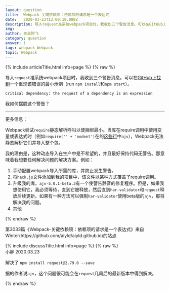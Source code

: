 ```yaml
---
layout: question
title:  Webpack-关键依赖项：依赖项的请求是一个表达式
date:   2020-03-23T13:00:18.000Z
description: 导入request准系统webpack项目时，我收到三个警告消息。可以在GitHub上找到一个重现该错误的最小示例（run npm install和npm...
img: 
author: 老丝阿飞
category: question
answer: 1
tags: webpack Webpack
topic: Webpack
---
```

<div class="article-root">
  <div class="article">
    {% include articleTitle.html info=page %}
    {% raw %}
    <div class="article-content"><p><font style="vertical-align: inherit;"><font style="vertical-align: inherit;">导入</font></font><code>request</code><font style="vertical-align: inherit;"><font style="vertical-align: inherit;">准系统webpack项目</font><font style="vertical-align: inherit;">时，我收到三个警告消息</font><font style="vertical-align: inherit;">。</font><font style="vertical-align: inherit;">可以在</font></font><a href="https://github.com/Oduig/webpackfiddle" rel="noreferrer"><font style="vertical-align: inherit;"><font style="vertical-align: inherit;">GitHub</font></font></a><font style="vertical-align: inherit;"><font style="vertical-align: inherit;">上</font><a href="https://github.com/Oduig/webpackfiddle" rel="noreferrer"><font style="vertical-align: inherit;">找到</font></a><font style="vertical-align: inherit;">一个重现该错误的最小示例</font><font style="vertical-align: inherit;">（run </font></font><code>npm install</code><font style="vertical-align: inherit;"><font style="vertical-align: inherit;">和</font></font><code>npm start</code><font style="vertical-align: inherit;"><font style="vertical-align: inherit;">）。</font></font></p>

<p><code>Critical dependency: the request of a dependency is an expression</code></p>

<p><font style="vertical-align: inherit;"><font style="vertical-align: inherit;">我如何摆脱这个警告？</font></font></p>

<hr>

<p><font style="vertical-align: inherit;"><font style="vertical-align: inherit;">更多信息：</font></font></p>

<p><font style="vertical-align: inherit;"><font style="vertical-align: inherit;">Webpack尝试</font></font><code>require</code><font style="vertical-align: inherit;"><font style="vertical-align: inherit;">静态</font><font style="vertical-align: inherit;">解析</font><font style="vertical-align: inherit;">呼叫以使捆绑最小。</font><font style="vertical-align: inherit;">当库在require调用中使用变量或表达式时（例如</font></font><code>require('' + 'nodent')</code><font style="vertical-align: inherit;"><font style="vertical-align: inherit;">在的</font></font><a href="https://github.com/epoberezkin/ajv/blob/c19c02aa045f8d8fe55852b4303899f82e6de381/lib/async.js#L78" rel="noreferrer"><font style="vertical-align: inherit;"><font style="vertical-align: inherit;">这些行</font></font></a><font style="vertical-align: inherit;"><font style="vertical-align: inherit;">中</font></font><code>ajv</code><font style="vertical-align: inherit;"><font style="vertical-align: inherit;">），Webpack无法静态解析它们并导入整个包。</font></font></p>

<p><font style="vertical-align: inherit;"><font style="vertical-align: inherit;">我的理由是，这种动态导入在生产中是不希望的，并且最好保持代码无警告。</font><font style="vertical-align: inherit;">那意味着我想要任何解决问题的解决方案。</font><font style="vertical-align: inherit;">例如：</font></font></p>

<ol>
<li><font style="vertical-align: inherit;"><font style="vertical-align: inherit;">手动配置webpack导入所需的库，并防止发生警告。</font></font></li>
<li><font style="vertical-align: inherit;"><font style="vertical-align: inherit;">将</font></font><code>hack.js</code><font style="vertical-align: inherit;"><font style="vertical-align: inherit;">文件</font><font style="vertical-align: inherit;">添加</font><font style="vertical-align: inherit;">到我的项目中，</font><font style="vertical-align: inherit;">该</font><font style="vertical-align: inherit;">文件以某种方式覆盖了require调用。</font></font></li>
<li><font style="vertical-align: inherit;"><font style="vertical-align: inherit;">升级我的库。</font></font><code>ajv-5.0.1-beta.3</code><font style="vertical-align: inherit;"><font style="vertical-align: inherit;">有一个使警告静音的修复程序。</font><font style="vertical-align: inherit;">但是，如果我想使用它，我必须等待，直到它被释放，然后直到</font></font><code>har-validator</code><font style="vertical-align: inherit;"><font style="vertical-align: inherit;">和</font></font><code>request</code><font style="vertical-align: inherit;"><font style="vertical-align: inherit;">释放后续更新。</font><font style="vertical-align: inherit;">如果有一种方法可以强制</font></font><code>har-validator</code><font style="vertical-align: inherit;"><font style="vertical-align: inherit;">使用beta版的</font></font><code>ajv</code><font style="vertical-align: inherit;"><font style="vertical-align: inherit;">，那将解决我的问题。</font></font></li>
<li><font style="vertical-align: inherit;"><font style="vertical-align: inherit;">其他</font></font></li>
</ol></div>
    {% endraw %}
  </div>
  <p class="winter_mark">第3033篇《Webpack-关键依赖项：依赖项的请求是一个表达式》来自Winter(https://github.com/aiyld/aiyld.github.io)的站点</p>
  <div class="discuss-wrapper">
    {% include discussTitle.html info=page %}
    {% raw %}
    <div class="discuss-list">
    <div class="discuss-item">
        <div class="discuss-parent">
          <div class="discuss-meta">
            <span class="discuss-user">小胖</span>
            <span class="discuss-time">2020.03.23</span>
          </div>
          <div class="discuss-comment"><p><font style="vertical-align: inherit;"><font style="vertical-align: inherit;">解决了 </font></font><code>npm install request@2.79.0 --save</code></p>

<p><font style="vertical-align: inherit;"><font style="vertical-align: inherit;">据的作者说</font></font><code>ajv</code><font style="vertical-align: inherit;"><font style="vertical-align: inherit;">，这个问题很可能会在</font></font><code>request</code><font style="vertical-align: inherit;"><font style="vertical-align: inherit;">几周后</font><font style="vertical-align: inherit;">的最新版本中得到解决</font><font style="vertical-align: inherit;">。</font></font></p></div>
        </div></div>
    </div>
    {% endraw %}
  </div>
<div>
